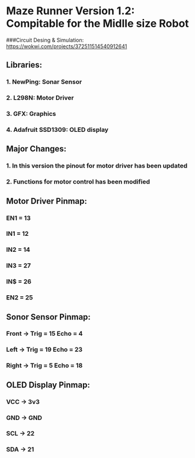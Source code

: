 # Maze Runner Version 1.2: Compitable for the Midlle size Robot
###Circuit Desing & Simulation: https://wokwi.com/projects/372511514540912641

## Libraries:
### 1. NewPing: Sonar Sensor
### 2. L298N: Motor Driver
### 3. GFX: Graphics
### 4. Adafruit SSD1309: OLED display

## Major Changes:
### 1. In this version the pinout for motor driver has been updated
### 2. Functions for motor control has been modified

## Motor Driver Pinmap:
### EN1 = 13
### IN1 = 12
### IN2 = 14
### IN3 = 27
### IN$ = 26
### EN2 = 25

## Sonor Sensor Pinmap:
### Front -> Trig = 15 Echo = 4
### Left -> Trig = 19 Echo = 23
### Right -> Trig = 5 Echo = 18


## OLED Display Pinmap:
### VCC -> 3v3
### GND -> GND
### SCL -> 22
### SDA -> 21





